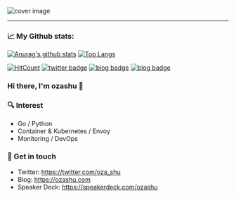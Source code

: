 ![cover image](https://user-images.githubusercontent.com/1221976/87171284-6f72b100-c30d-11ea-98c1-2387a7349607.png)
 * * *  
<h3 align="left">📈 My Github stats:</h3>

[![Anurag's github stats](https://github-readme-stats.vercel.app/api?username=ozashu&show_icons=true&theme=tokyonight)](https://github.com/anuraghazra/github-readme-stats)
[![Top Langs](https://github-readme-stats.vercel.app/api/top-langs/?username=ozashu&layout=compact&theme=tokyonight)](https://github.com/anuraghazra/github-readme-stats)

[![HitCount](http://hits.dwyl.com/ozashu/ozashu.svg)](http://hits.dwyl.com/ozashu/ozashu) [![twitter badge](https://img.shields.io/badge/twitter-oza_shu-1da1f2?style=flat-square&logo=twitter)](https://twitter.com/oza_shu) [![blog badge](https://img.shields.io/badge/blog-ozashu.com-1f425f?style=flat-square)](https://ozashu.com) [![blog badge](https://img.shields.io/badge/speakerdeck-ozashu-1f425f?style=flat-square)](https://speakerdeck.com/ozashu)

### Hi there, I'm ozashu 👋

### 🔍 Interest

* Go / Python
* Container & Kubernetes / Envoy
* Monitoring / DevOps

### 🐾 Get in touch

* Twitter: https://twitter.com/oza_shu
* Blog: https://ozashu.com
* Speaker Deck: https://speakerdeck.com/ozashu

<!--- made by https://github.com/anuraghazra/github-readme-stats --->

<!--
**ozashu/ozashu** is a ✨ _special_ ✨ repository because its `README.md` (this file) appears on your GitHub profile.

Here are some ideas to get you started:

- 🔭 I’m currently working on ...
- 🌱 I’m currently learning ...
- 👯 I’m looking to collaborate on ...
- 🤔 I’m looking for help with ...
- 💬 Ask me about ...
- 📫 How to reach me: ...
- 😄 Pronouns: ...
- ⚡ Fun fact: ...
-->
 
